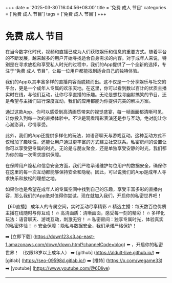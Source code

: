 +++
date = '2025-03-30T16:04:56+08:00'
title = '免费 成人 节目'
categories = ['免费 成人 节目']
tags = ['免费 成人 节目']
+++

# 免费 成人 节目

在当今数字化时代，视频和直播已成为人们获取娱乐和信息的重要方式。随着平台的不断发展，越来越多的用户开始寻找适合自身需求的内容。对于成年人来说，特别是在寻求放松和享受私人时光的过程中，我们的App提供了一个全新的选择，专注于“免费 成人 节目”，让每一位用户都能找到适合自己的独特体验。

我们的App以其丰富多样的直播内容而脱颖而出。这不仅是一个分享娱乐与社交的平台，更是一个成年人专属的欢乐天地。在这里，你可以看到数以百计的优质主播实时在线，与他们互动，让你尽享直播的乐趣。无论是想找寻幽默搞笑的节目，还是希望与主播们进行深度互动，我们的应用都能为你提供完美的解决方案。

通过这款App，你可以感受到高清画质带来的视觉盛宴，每一帧画面都清晰可见，让你投入到每一次的直播体验中。不论是观看精彩表演还是参与互动，绝对能让你心潮澎湃，尽情享受。

此外，我们的App还提供多样化的玩法，如语音聊天与游戏互动。这种互动方式不仅增加了趣味性，还能让用户通过更丰富的方式建立社交联系。私密房间的设置让你可以享受更专属的时光，无论是与朋友聚会，还是单独享受安静的时光，我们都为你的每一次需求提供保障。

在保障用户隐私和信息安全方面，我们严格承诺维护每位用户的数据安全，确保你在这里的每一次互动都能够保持安全和隐秘。因此，可以说我们的App是成年人寻求快乐和放松的理想之地。

如果你也是希望在成年人的专属空间中找到自己的乐趣，享受丰富多彩的直播内容，那么我们的App绝对值得你尝试。现在就加入我们，开启你的私密世界吧！

【6D直播】
成年人的专属空间，实时互动尽享精彩
🔥 精选主播：每天数百位优质主播在线随时与你互动！
🔥 高清画质：清晰画面，感受每一刻的精彩！
🔥 多样化玩法：语音聊天、游戏互动，刺激无穷！
🔥 私密房间：独享专属时光，体验真实的私密体验！
🔥 安全保障：隐私与数据安全，我们承诺严格保护！

➡️ [立即下载] (https://down123.s3.ap-east-1.amazonaws.com/down/down.html?channelCode=blog) ⬅️ ，开启你的私密世界！
（仅限18岁以上成年人）
➡️ [github] (https://aldult-live.github.io/)
➡️ [gitlab] (https://seo-09598d.gitlab.io/)
➡️ [推特] (https://x.com/wegame33)
➡️ [youtube] (https://www.youtube.com/@6Dlive)

---
